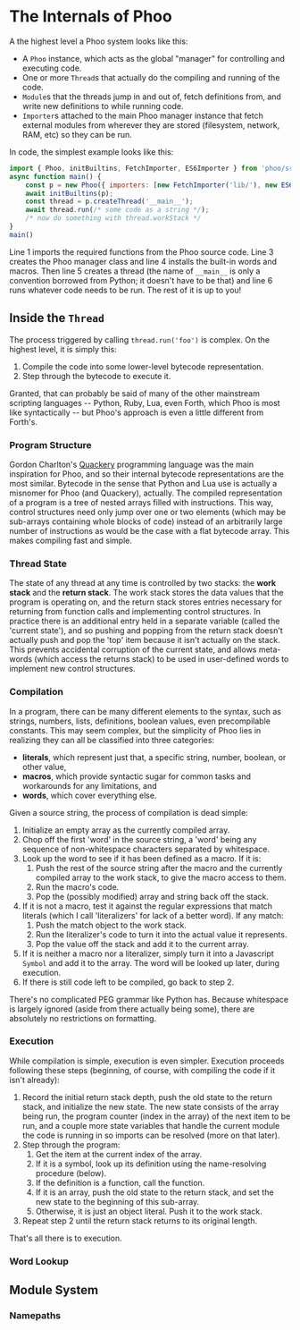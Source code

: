 # The Internals of Phoo

<!-- cSpell:ignore phoo -->
<!-- [TOC] -->

A the highest level a Phoo system looks like this:

* A `Phoo` instance, which acts as the global "manager" for controlling and executing code.
* One or more `Thread`s that actually do the compiling and running of the code.
* `Module`s that the threads jump in and out of, fetch definitions from, and write new definitions to while running code.
* `Importer`s attached to the main Phoo manager instance that fetch external modules from wherever they are stored (filesystem, network, RAM, etc) so they can be run.

In code, the simplest example looks like this:

```js
import { Phoo, initBuiltins, FetchImporter, ES6Importer } from 'phoo/src/index.js';
async function main() {
    const p = new Phoo({ importers: [new FetchImporter('lib/'), new ES6Importer('lib/')] });
    await initBuiltins(p);
    const thread = p.createThread('__main__');
    await thread.run(/* some code as a string */);
    /* now do something with thread.workStack */
}
main()
```

Line 1 imports the required functions from the Phoo source code. Line 3 creates the Phoo manager class and line 4 installs the built-in words and macros. Then line 5 creates a thread (the name of `__main__` is only a convention borrowed from Python; it doesn't have to be that) and line 6 runs whatever code needs to be run. The rest of it is up to you!

## Inside the `Thread`

The process triggered by calling `thread.run('foo')` is complex. On the highest level, it is simply this:

1. Compile the code into some lower-level bytecode representation.
2. Step through the bytecode to execute it.

Granted, that can probably be said of many of the other mainstream scripting languages -- Python, Ruby, Lua, even Forth, which Phoo is most like syntactically -- but Phoo's approach is even a little different from Forth's.

### Program Structure

Gordon Charlton's [Quackery](https://github.com/GordonCharlton/Quackery) programming language was the main inspiration for Phoo, and so their internal bytecode representations are the most similar. Bytecode in the sense that Python and Lua use is actually a misnomer for Phoo (and Quackery), actually. The compiled representation of a program is a tree of nested arrays filled with instructions. This way, control structures need only jump over one or two elements (which may be sub-arrays containing whole blocks of code) instead of an arbitrarily large number of instructions as would be the case with a flat bytecode array. This makes compiling fast and simple.

### Thread State

The state of any thread at any time is controlled by two stacks: the **work stack** and the **return stack**. The work stack stores the data values that the program is operating on, and the return stack stores entries necessary for returning from function calls and implementing control structures. In practice there is an additional entry held in a separate variable (called the 'current state'), and so pushing and popping from the return stack doesn't actually push and pop the 'top' item because it isn't actually on the stack. This prevents accidental corruption of the current state, and allows meta-words (which access the returns stack) to be used in user-defined words to implement new control structures.

### Compilation

In a program, there can be many different elements to the syntax, such as strings, numbers, lists, definitions, boolean values, even precompilable constants. This may seem complex, but the simplicity of Phoo lies in realizing they can all be classified into three categories:

* **literals**, which represent just that, a specific string, number, boolean, or other value,
* **macros**, which provide syntactic sugar for common tasks and workarounds for any limitations, and
* **words**, which cover everything else.

Given a source string, the process of compilation is dead simple:

1. Initialize an empty array as the currently compiled array.
2. Chop off the first 'word' in the source string, a 'word' being any sequence of non-whitespace characters separated by whitespace.
3. Look up the word to see if it has been defined as a macro. If it is:
    1. Push the rest of the source string after the macro and the currently compiled array to the work stack, to give the macro access to them.
    2. Run the macro's code.
    3. Pop the (possibly modified) array and string back off the stack.
4. If it is not a macro, test it against the regular expressions that match literals (which I call 'literalizers' for lack of a better word). If any match:
    1. Push the match object to the work stack.
    2. Run the literalizer's code to turn it into the actual value it represents.
    3. Pop the value off the stack and add it to the current array.
5. If it is neither a macro nor a literalizer, simply turn it into a Javascript `Symbol` and add it to the array. The word will be looked up later, during execution.
6. If there is still code left to be compiled, go back to step 2.

There's no complicated PEG grammar like Python has. Because whitespace is largely ignored (aside from there actually being some), there are absolutely no restrictions on formatting.

### Execution

While compilation is simple, execution is even simpler. Execution proceeds following these steps (beginning, of course, with compiling the code if it isn't already):

1. Record the initial return stack depth, push the old state to the return stack, and initialize the new state. The new state consists of the array being run, the program counter (index in the array) of the next item to be run, and a couple more state variables that handle the current module the code is running in so imports can be resolved (more on that later).
2. Step through the program:
    1. Get the item at the current index of the array.
    2. If it is a symbol, look up its definition using the name-resolving procedure (below).
    3. If the definition is a function, call the function.
    4. If it is an array, push the old state to the return stack, and set the new state to the beginning of this sub-array.
    5. Otherwise, it is just an object literal. Push it to the work stack.
3. Repeat step 2 until the return stack returns to its original length.

That's all there is to execution.

### Word Lookup

## Module System

### Namepaths
